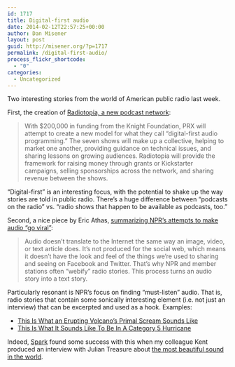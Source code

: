 ```yaml
---
id: 1717
title: Digital-first audio
date: 2014-02-12T22:57:25+00:00
author: Dan Misener
layout: post
guid: http://misener.org/?p=1717
permalink: /digital-first-audio/
process_flickr_shortcode:
  - "0"
categories:
  - Uncategorized
---
```

Two interesting stories from the world of American public radio last week.

First, the creation of [Radiotopia, a new podcast network](http://www.niemanlab.org/2014/02/welcome-to-radiotopia-a-podcast-network-with-the-aesthetics-of-story-driven-public-radio/):

> With $200,000 in funding from the Knight Foundation, PRX will attempt to create a new model for what they call “digital-first audio programming.” The seven shows will make up a collective, helping to market one another, providing guidance on technical issues, and sharing lessons on growing audiences. Radiotopia will provide the framework for raising money through grants or Kickstarter campaigns, selling sponsorships across the network, and sharing revenue between the shows.

&#8220;Digital-first&#8221; is an interesting focus, with the potential to shake up the way stories are told in public radio. There&#8217;s a huge difference between &#8220;podcasts on the radio&#8221; vs. &#8220;radio shows that happen to be available as podcasts, too.&#8221;

Second, a nice piece by Eric Athas, [summarizing NPR&#8217;s attempts to make audio &#8220;go viral&#8221;](http://www.niemanlab.org/2014/02/what-can-make-audio-go-viral-npr-experiments-with-building-earworms-for-social-media/):

> Audio doesn’t translate to the Internet the same way an image, video, or text article does. It’s not produced for the social web, which means it doesn’t have the look and feel of the things we’re used to sharing and seeing on Facebook and Twitter. That’s why NPR and member stations often “webify” radio stories. This process turns an audio story into a text story.

Particularly resonant is NPR&#8217;s focus on finding &#8220;must-listen&#8221; audio. That is, radio stories that contain some sonically interesting element (i.e. not just an interview) that can be excerpted and used as a hook. Examples:

  * [This Is What an Erupting Volcano’s Primal Scream Sounds Like](http://kplu.org/post/what-erupting-volcano-s-primal-scream-sounds)
  * [This Is What It Sounds Like To Be In A Category 5 Hurricane](http://wlrn.org/post/what-it-sounds-be-category-5-hurricane)

Indeed, [Spark](http://cbc.ca/spark/) found some success with this when my colleague Kent produced an interview with Julian Treasure about [the most beautiful sound in the world](http://www.cbc.ca/news/technology/most-beautiful-sound-in-the-world-is-in-malaysian-swamp-1.2503514).